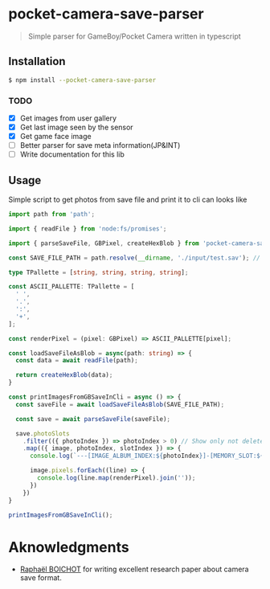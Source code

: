 # pocket-camera-save-parser
> Simple parser for GameBoy/Pocket Camera written in typescript 

## Installation

```bash
$ npm install --pocket-camera-save-parser
```

### TODO
- [x] Get images from user gallery
- [x] Get last image seen by the sensor
- [x] Get game face image
- [ ] Better parser for save meta information(JP&INT)
- [ ] Write documentation for this lib

## Usage

Simple script to get photos from save file and print it to cli can looks like

```ts
import path from 'path';

import { readFile } from 'node:fs/promises';

import { parseSaveFile, GBPixel, createHexBlob } from 'pocket-camera-save-parser';

const SAVE_FILE_PATH = path.resolve(__dirname, './input/test.sav'); // Path to your save file

type TPallette = [string, string, string, string];

const ASCII_PALLETTE: TPallette = [
  ' ',
  '.',
  ':',
  '+',
];

const renderPixel = (pixel: GBPixel) => ASCII_PALLETTE[pixel];

const loadSaveFileAsBlob = async(path: string) => {
  const data = await readFile(path);

  return createHexBlob(data);
}

const printImagesFromGBSaveInCli = async () => {
  const saveFile = await loadSaveFileAsBlob(SAVE_FILE_PATH);

  const save = await parseSaveFile(saveFile);

  save.photoSlots
    .filter(({ photoIndex }) => photoIndex > 0) // Show only not deleted images
    .map(({ image, photoIndex, slotIndex }) => {
      console.log(`---[IMAGE_ALBUM_INDEX:${photoIndex}]-[MEMORY_SLOT:${String(slotIndex).padStart(2, '0')}]${'-'.repeat(87)}`);

      image.pixels.forEach((line) => {
        console.log(line.map(renderPixel).join(''));
      })
    })
}

printImagesFromGBSaveInCli();


```

# Aknowledgments

- [Raphaël BOICHOT](https://github.com/Raphael-Boichot/Inject-pictures-in-your-Game-Boy-Camera-saves) for writing excellent research paper about camera save format.

